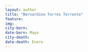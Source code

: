 ```yaml
---
layout: author
title: "Bernardino Torres Torrente"
feature: 
img:
city-born: 
date-born: Mayo
city-death: 
date-death: Enero
---
```

